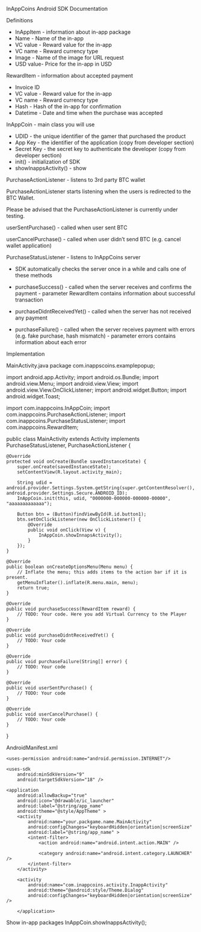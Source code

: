InAppCoins Android SDK Documentation

Definitions

* InAppItem - information about in-app package
* Name 	- Name of the in-app
* VC value - Reward value for the in-app
* VC name - Reward currency type
* Image - Name of the image for URL request
* USD value- Price for the in-app in USD

RewardItem - information about accepted payment
* Invoice ID 
* VC value	- Reward value for the in-app
* VC name 	- Reward currency type
* Hash 		- Hash of the in-app for confirmation 
* Datetime 	- Date and time when the purchase was accepted

InAppCoin - main class you will use
* UDID		- the unique identifier of the gamer that purchased the product
* App Key	- the identifier of the application (copy from developer section)
* Secret Key	- the secret key to authenticate the developer (copy from developer section)
* init()			- initialization of SDK
* showInappsActivity() 	- show 

PurchaseActionListener - listens to 3rd party BTC wallet

PurchaseActionListener starts listening when the users is redirected to the BTC Wallet.

Please be advised that the PurchaseActionListener is currently under testing. 

userSentPurchase()		- called when user sent BTC

userCancelPurchase()	- called when user didn’t send BTC (e.g. cancel wallet application)

PurchaseStatusListener - listens to InAppCoins server
* SDK automatically checks the server once in a while and calls one of these methods

* purchaseSuccess()		- called when the server receives and confirms the payment
				- parameter RewardItem contains information about successful transaction
* purchaseDidntReceivedYet()	- called when the server has not received any payment
* purchaseFailure()		- called when the server receives payment with errors (e.g. fake purchase, hash mismatch)
				- parameter errors contains information about each error

Implementation

MainActivity.java
package com.inappscoins.examplepopup;

import android.app.Activity;
import android.os.Bundle;
import android.view.Menu;
import android.view.View;
import android.view.View.OnClickListener;
import android.widget.Button;
import android.widget.Toast;

import com.inappcoins.InAppCoin;
import com.inappcoins.PurchaseActionListener;
import com.inappcoins.PurchaseStatusListener;
import com.inappcoins.RewardItem;

public class MainActivity extends Activity implements PurchaseStatusListener, PurchaseActionListener {

	@Override
	protected void onCreate(Bundle savedInstanceState) {
		super.onCreate(savedInstanceState);
		setContentView(R.layout.activity_main);
		
		String udid = android.provider.Settings.System.getString(super.getContentResolver(), android.provider.Settings.Secure.ANDROID_ID);
		InAppCoin.init(this, udid, "0000000-000000-000000-00000", "aaaaaaaaaaaaa");
		
		Button btn = (Button)findViewById(R.id.button1);
		btn.setOnClickListener(new OnClickListener() {
			@Override
			public void onClick(View v) {
				InAppCoin.showInnapsActivity();				
			}
		});
	}

	@Override
	public boolean onCreateOptionsMenu(Menu menu) {
		// Inflate the menu; this adds items to the action bar if it is present.
		getMenuInflater().inflate(R.menu.main, menu);
		return true;
	}

	@Override
	public void purchaseSuccess(RewardItem reward) {
		// TODO: Your code. Here you add Virtual Currency to the Player
	}

	@Override
	public void purchaseDidntReceivedYet() {
		// TODO: Your code
	}

	@Override
	public void purchaseFailure(String[] error) {
		// TODO: Your code
	}

	@Override
	public void userSentPurchase() {
		// TODO: Your code		
	}

	@Override
	public void userCancelPurchase() {
		// TODO: Your code
	}
}



AndroidManifest.xml
<?xml version="1.0" encoding="utf-8"?>
<manifest xmlns:android="http://schemas.android.com/apk/res/android"
    package="your.packgame.name"
    android:versionCode="1"
    android:versionName="1.0" >
    
    <uses-permission android:name="android.permission.INTERNET"/>
    
    <uses-sdk
        android:minSdkVersion="9"
        android:targetSdkVersion="18" />

    <application
        android:allowBackup="true"
        android:icon="@drawable/ic_launcher"
        android:label="@string/app_name"
        android:theme="@style/AppTheme" >
        <activity
            android:name="your.packgame.name.MainActivity"
            android:configChanges="keyboardHidden|orientation|screenSize"
            android:label="@string/app_name" >
            <intent-filter>
                <action android:name="android.intent.action.MAIN" />

                <category android:name="android.intent.category.LAUNCHER" />
            </intent-filter>
        </activity>
        
        <activity
            android:name="com.inappcoins.activity.InappActivity"
            android:theme="@android:style/Theme.Dialog"
            android:configChanges="keyboardHidden|orientation|screenSize" />

        </application>

</manifest>

Show in-app packages
InAppCoin.showInappsActivity();

